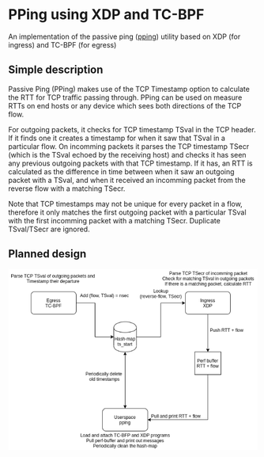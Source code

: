 # PPing using XDP and TC-BPF
An implementation of the passive ping ([pping](https://github.com/pollere/pping)) utility based on XDP (for ingress) and TC-BPF (for egress)

## Simple description
Passive Ping (PPing) makes use of the TCP Timestamp option to calculate the RTT for TCP traffic passing through.
PPing can be used on measure RTTs on end hosts or any device which sees both directions of the TCP flow.

For outgoing packets, it checks for TCP timestamp TSval in the TCP header. If it finds one it creates a timestamp
for when it saw that TSval in a particular flow. On incomming packets it parses the TCP timestamp TSecr (which
is the TSval echoed by the receiving host) and checks it has seen any previous outgoing packets with that TCP
timestamp. If it has, an RTT is calculated as the difference in time between when it saw an outgoing packet
with a TSval, and when it received an incomming packet from the reverse flow with a matching TSecr.

Note that TCP timestamps may not be unique for every packet in a flow, therefore it only matches the first
outgoing packet with a particular TSval with the first incomming packet with a matching TSecr. Duplicate
TSval/TSecr are ignored.

## Planned design
!["Design of eBPF pping](./eBPF_pping_design.png)
